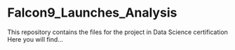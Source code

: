 # Falcon9_Launches_Analysis
This repository contains the files for the project in Data Science certification
Here you will find...
